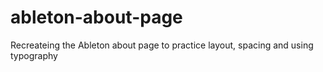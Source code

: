 # ableton-about-page
Recreateing the Ableton about page to practice layout, spacing and using typography
